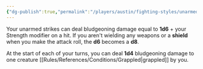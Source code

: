```yaml
---
{"dg-publish":true,"permalink":"/players/austin/fighting-styles/unarmed-fighting/"}
---
```


Your unarmed strikes can deal bludgeoning damage equal to **1d6** + your Strength modifier on a hit. If you aren't wielding any weapons or a **shield** when you make the attack roll, the **d6** becomes a **d8**.

At the start of each of your turns, you can deal **1d4** bludgeoning damage to one creature [[Rules/References/Conditions/Grappled\|grappled]] by you.